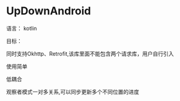 # UpDownAndroid
语言：
kotlin

目标：

同时支持Okhttp、Retrofit,该库里面不能包含两个请求库，用户自行引入

使用简单

低耦合

观察者模式一对多关系,可以同步更新多个不同位置的进度
